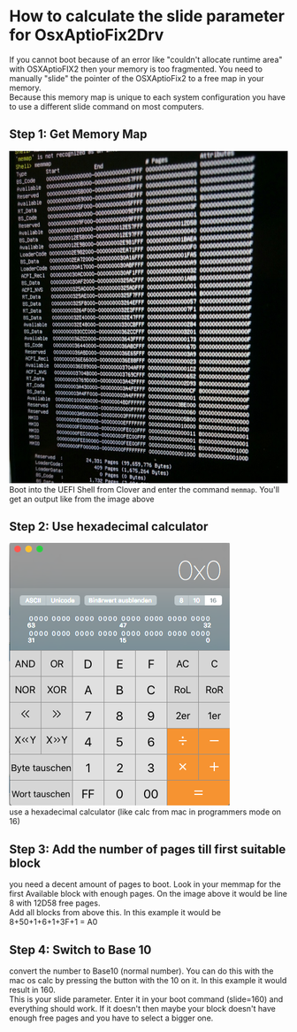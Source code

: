 # How to calculate the slide parameter for OsxAptioFix2Drv
If you cannot boot because of an error like "couldn't allocate runtime area" with OSXAptioFIX2 then your memory is too fragmented. 
You need to manually "slide" the pointer of the OSXAptioFix2 to a free map in your memory.  
Because this memory map is unique to each system configuration you have to use a different slide command on most computers.    

## Step 1: Get Memory Map
![MEMMAP](BIOS/pictures/memmap.jpg "Memory Map")  
Boot into the UEFI Shell from Clover and enter the command `memmap`. You'll get an output like from the image above

## Step 2: Use hexadecimal calculator
![Calc](BIOS/pictures/calc.png "Calc")  
use a hexadecimal calculator (like calc from mac in programmers mode on 16)

## Step 3: Add the number of pages till first suitable block
you need a decent amount of pages to boot. Look in your memmap for the first Available block with enough pages. On the image above it would be line 8 with 12D58 free pages.  
Add all blocks from above this. In this example it would be 8+50+1+6+1+3F+1 = A0

## Step 4: Switch to Base 10 
convert the number to Base10 (normal number). You can do this with the mac os calc by pressing the button with the 10 on it. In this example it would result in 160.  
This is your slide parameter. Enter it in your boot command (slide=160) and everything should work. If it doesn't then maybe your block doesn't have enough free pages and you have to select a bigger one.